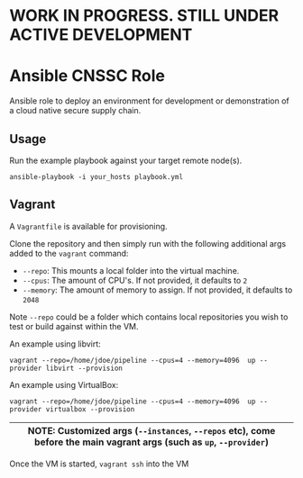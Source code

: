 # WORK IN PROGRESS. STILL UNDER ACTIVE DEVELOPMENT

Ansible CNSSC Role
===================


Ansible role to deploy an environment for development or demonstration of a
cloud native secure supply chain.

Usage
-----

Run the example playbook against your target remote node(s).

```
ansible-playbook -i your_hosts playbook.yml
```
Vagrant
-------

A `Vagrantfile` is available for provisioning.

Clone the repository and then simply run with the following additional args
added to the `vagrant` command:


* `--repo`: This mounts a local folder into the virtual machine.
* `--cpus`: The amount of CPU's. If not provided, it defaults to `2`
* `--memory`: The amount of memory to assign.  If not provided, it defaults to `2048`


Note `--repo` could be a folder which contains local repositories you wish to test or build against within the VM.


An example using libvirt:

```
vagrant --repo=/home/jdoe/pipeline --cpus=4 --memory=4096  up --provider libvirt --provision
```

An example using VirtualBox:

```
vagrant --repo=/home/jdoe/pipeline --cpus=4 --memory=4096  up --provider virtualbox --provision
```

| NOTE: Customized args (`--instances`, `--repos` etc), come before the main vagrant args (such as `up`, `--provider`) |
| --- |

Once the VM is started, `vagrant ssh` into the VM
